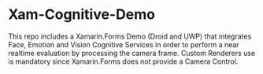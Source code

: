# Xam-Cognitive-Demo

This repo includes a Xamarin.Forms Demo (Droid and UWP) that integrates Face, Emotion and Vision Cognitive Services in order to perform a near realtime evaluation by processing the camera frame.
Custom Renderers use is mandatory since Xamarin.Forms does not provide a Camera Control.
